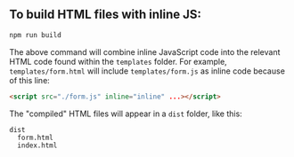 ## To build HTML files with inline JS:

```bash
npm run build
```

The above command will combine inline JavaScript code into the relevant HTML code found within the `templates` folder. For example, `templates/form.html` will include `templates/form.js` as inline code because of this line:

```html
<script src="./form.js" inline="inline" ...></script>
```

The "compiled" HTML files will appear in a `dist` folder, like this:

```text
dist
  form.html
  index.html
```
